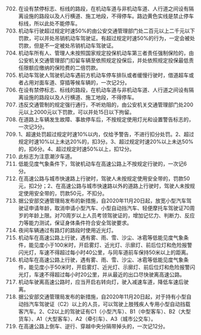 702. 在设有禁停标志、标线的路段，在机动车道与非机动车道、人行道之间设有隔离设施的路段以及人行横道、施工地段，不得停车。路边黄色实线是禁止停车标线，所以此处不能停车。
704. 机动车行驶超过规定时速50%的由公安交通管理部门处二百元以上二千元以下罚款，可以并处吊销机动车驾驶证。有超过规定时速50%的行为，一定会被处罚款，但是不一定被处吊销机动车驾驶证。
706. 机动车所有人、管理人未按照国家规定投保机动车第三者责任强制保险的，由公安机关交通管理部门扣留车辆至依照规定投保后，并处依照规定投保最低责任限额应缴纳的保险费的二倍罚款。
715. 机动车驾驶人驾驶机动车遇前方机动车停车排队或者缓慢行驶时，借道超车或者占用对面车道、穿插等候车辆的，一次记2分。
719. 在设有禁停标志、标线的路段，在机动车道与非机动车道、人行道之间设有隔离设施的路段以及人行横道、施工地段，不得停车。
724. 违反交通管制的规定强行通行，不听劝阻的，由公安机关交通管理部门处200元以上2000元以下罚款，可以并处15日以下拘留。
731. 在道路上车辆发生故障、事故停车后，不按规定使用灯光和设置警告标志的，一次记3分。
734. 1、超速处罚超过规定时速10%以内，仅给予警告，不进行扣分处罚。2、超过规定时速10%以上未达20%的，扣3分。3、超过规定时速20%以上未达50%的，扣6分。4、超过规定时速50%以上，扣12分。
750. 此标志为注意潮汐车道。
754. 低能见度气象条件下，驾驶机动车在高速公路上不按规定行驶的，一次记6分。
755. 在高速公路与城市快速路上行驶时，驾驶人未按规定使用安全带的，罚款50元，扣2分；2、在高速公路与城市快速路以外的道路上行驶时，驾驶人未按规定使用安全带的，罚款50元，不扣分。
760. 据公安部交通管理局发布的新措施，自2020年11月20日起，放宽小型汽车驾驶证申请年龄，取消申请小型汽车、小型自动挡汽车、轻便摩托车驾驶证70周岁的年龄上限。对70周岁以上人员考领驾驶证的，增加记忆力、判断力、反应力等能力测试，保证身体条件符合安全驾驶要求。
766. 夜间车辆通过有路灯的路段时使用近光灯。
768. 机动车在高速公路上行驶，遇有雾、雨、雪、沙尘、冰雹等低能见度气象条件，能见度小于100米时，开启雾灯、近光灯、示廓灯、前后位灯和危险报警闪光灯，车速不得超过每小时40公里，与同车道前车保持50米以上的距离。
771. 机动车在高速公路上行驶，遇有雾、雨、雪、沙尘、冰雹等低能见度气象条件，能见度小于50米时，开启雾灯、近光灯、示廓灯、前后位灯和危险报警闪光灯，车速不得超过每小时20公里，并从最近的出口尽快驶离高速公路。
775. 机动车驶离高速公路时，应当开启右转向灯，驶入减速车道，降低车速后驶离。
785. 据公安部交通管理局发布的新措施，自2020年11月20日起，对于持有小型自动挡汽车驾驶证（C2）以上的人员，可以驾驶上肢残疾人专用小型自动挡载客汽车。2、C2以上的驾驶证有C1（小型汽车）、B1（中型客车）、B2（大型货车）、A1（大型客车）、A2（牵引车）、A3（城市公交车）。
794. 在高速公路上倒车、逆行、穿越中央分隔带掉头的，一次记12分。
